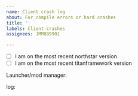```yaml
---
name: Client crash log
about: For compile errors or hard crashes
title: ''
labels: Client crashes
assignees: JMM889901

---
```


- [ ] I am on the most recent northstar version
- [ ] I am on the most recent titanframework version

Launcher/mod manager:

log:
